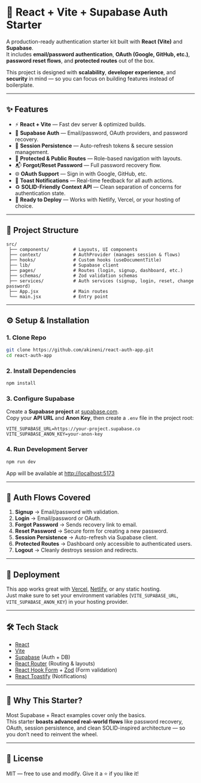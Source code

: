 # 🔐 React + Vite + Supabase Auth Starter

A production-ready authentication starter kit built with **React (Vite)** and **Supabase**.  
It includes **email/password authentication**, **OAuth (Google, GitHub, etc.)**, **password reset flows**, and **protected routes** out of the box.  

This project is designed with **scalability**, **developer experience**, and **security** in mind — so you can focus on building features instead of boilerplate.

---

## ✨ Features

- ⚡️ **React + Vite** — Fast dev server & optimized builds.
- 🔑 **Supabase Auth** — Email/password, OAuth providers, and password recovery.
- 🔄 **Session Persistence** — Auto-refresh tokens & secure session management.
- 🔐 **Protected & Public Routes** — Role-based navigation with layouts.
- 📬 **Forgot/Reset Password** — Full password recovery flow.
- 🌐 **OAuth Support** — Sign in with Google, GitHub, etc.
- 🎨 **Toast Notifications** — Real-time feedback for all auth actions.
- ♻️ **SOLID-Friendly Context API** — Clean separation of concerns for authentication state.
- 🚀 **Ready to Deploy** — Works with Netlify, Vercel, or your hosting of choice.

---

## 📂 Project Structure

```
src/
 ├── components/         # Layouts, UI components
 ├── context/            # AuthProvider (manages session & flows)
 ├── hooks/              # Custom hooks (useDocumentTitle)
 ├── lib/                # Supabase client
 ├── pages/              # Routes (login, signup, dashboard, etc.)
 ├── schemas/            # Zod validation schemas
 ├── services/           # Auth services (signup, login, reset, change password)
 ├── App.jsx             # Main routes
 └── main.jsx            # Entry point
```

---

## ⚙️ Setup & Installation

### 1. Clone Repo
```bash
git clone https://github.com/akineni/react-auth-app.git
cd react-auth-app
```

### 2. Install Dependencies
```bash
npm install
```

### 3. Configure Supabase
Create a **Supabase project** at [supabase.com](https://supabase.com).  
Copy your **API URL** and **Anon Key**, then create a `.env` file in the project root:

```env
VITE_SUPABASE_URL=https://your-project.supabase.co
VITE_SUPABASE_ANON_KEY=your-anon-key
```

### 4. Run Development Server
```bash
npm run dev
```

App will be available at [http://localhost:5173](http://localhost:5173)

---

## 🔐 Auth Flows Covered

1. **Signup** → Email/password with validation.
2. **Login** → Email/password or OAuth.
3. **Forgot Password** → Sends recovery link to email.
4. **Reset Password** → Secure form for creating a new password.
5. **Session Persistence** → Auto-refresh via Supabase client.
6. **Protected Routes** → Dashboard only accessible to authenticated users.
7. **Logout** → Cleanly destroys session and redirects.

---

## 🚀 Deployment

This app works great with [Vercel](https://vercel.com), [Netlify](https://netlify.com), or any static hosting.  
Just make sure to set your environment variables (`VITE_SUPABASE_URL`, `VITE_SUPABASE_ANON_KEY`) in your hosting provider.

---

## 🛠️ Tech Stack

- [React](https://react.dev/)
- [Vite](https://vitejs.dev/)
- [Supabase](https://supabase.com/) (Auth + DB)
- [React Router](https://reactrouter.com/) (Routing & layouts)
- [React Hook Form](https://react-hook-form.com/) + [Zod](https://zod.dev/) (Form validation)
- [React Toastify](https://fkhadra.github.io/react-toastify/) (Notifications)

---

## 🌟 Why This Starter?

Most Supabase + React examples cover only the basics.  
This starter **boasts advanced real-world flows** like password recovery, OAuth, session persistence, and clean SOLID-inspired architecture — so you don’t need to reinvent the wheel.

---

## 📜 License

MIT — free to use and modify. Give it a ⭐ if you like it!
